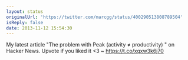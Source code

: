 ```yaml
---
layout: status
originalUrl: 'https://twitter.com/marcgg/status/400290513808789504'
isReply: false
date: 2013-11-12 15:54:30
---
```


My latest article "The problem with Peak (activity ≠ productivity) " on Hacker News. Upvote if you liked it &lt;3 ~ https://t.co/xqxw3k6j70
